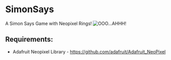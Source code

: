 # SimonSays
A Simon Says Game with Neopixel Rings!
![OOO...AHHH!](https://media.giphy.com/media/nVXzt7FSJlX7W/giphy.gif)

## Requirements:

* Adafruit Neopixel Library - https://github.com/adafruit/Adafruit_NeoPixel

